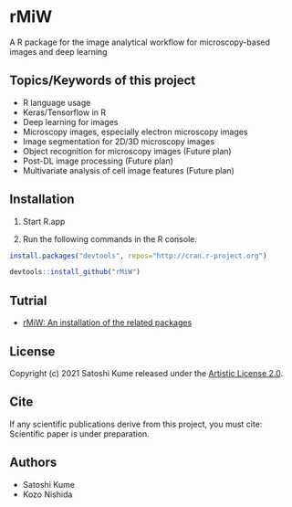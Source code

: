 # rMiW

A R package for the image analytical workflow for microscopy-based images and deep learning

## Topics/Keywords of this project
- R language usage
- Keras/Tensorflow in R
- Deep learning for images
- Microscopy images, especially electron microscopy images
- Image segmentation for 2D/3D microscopy images
- Object recognition for microscopy images (Future plan)
- Post-DL image processing (Future plan)
- Multivariate analysis of cell image features (Future plan)

## Installation

1. Start R.app

2. Run the following commands in the R console.

```r
install.packages("devtools", repos="http://cran.r-project.org")

devtools::install_github("rMiW")

```

## Tutrial

- [rMiW: An installation of the related packages](https://kumes.github.io/rMiW/vignettes/rMiW_installation.html)



## License

Copyright (c) 2021 Satoshi Kume released under the [Artistic License 2.0](http://www.perlfoundation.org/artistic_license_2_0).

## Cite

If any scientific publications derive from this project, you must cite:
Scientific paper is under preparation.

## Authors

- Satoshi Kume
- Kozo Nishida

